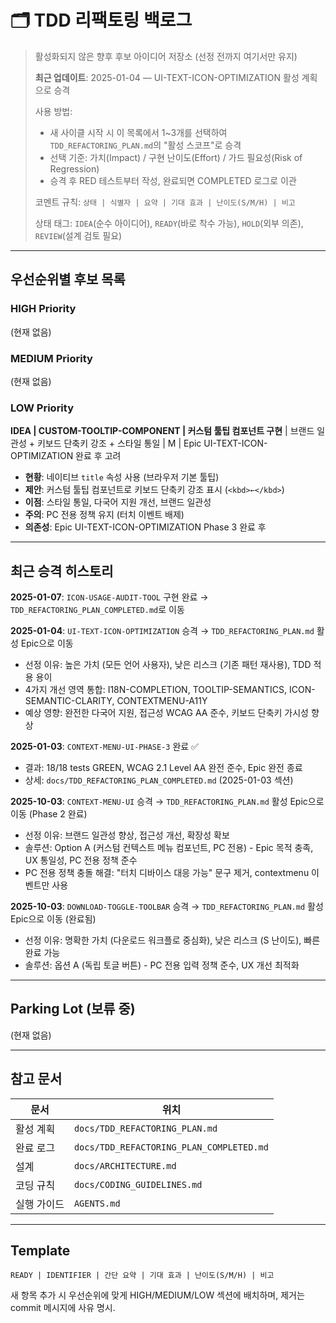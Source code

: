 # 🗂️ TDD 리팩토링 백로그

> 활성화되지 않은 향후 후보 아이디어 저장소 (선정 전까지 여기서만 유지)
>
> **최근 업데이트**: 2025-01-04 — UI-TEXT-ICON-OPTIMIZATION 활성 계획으로 승격
>
> 사용 방법:
>
> - 새 사이클 시작 시 이 목록에서 1~3개를 선택하여 `TDD_REFACTORING_PLAN.md`의
>   "활성 스코프"로 승격
> - 선택 기준: 가치(Impact) / 구현 난이도(Effort) / 가드 필요성(Risk of
>   Regression)
> - 승격 후 RED 테스트부터 작성, 완료되면 COMPLETED 로그로 이관
>
> 코멘트 규칙: `상태 | 식별자 | 요약 | 기대 효과 | 난이도(S/M/H) | 비고`
>
> 상태 태그: `IDEA`(순수 아이디어), `READY`(바로 착수 가능), `HOLD`(외부 의존),
> `REVIEW`(설계 검토 필요)

---

## 우선순위별 후보 목록

### HIGH Priority

(현재 없음)

### MEDIUM Priority

(현재 없음)

### LOW Priority

**IDEA | CUSTOM-TOOLTIP-COMPONENT | 커스텀 툴팁 컴포넌트 구현** | 브랜드
일관성 + 키보드 단축키 강조 + 스타일 통일 | M | Epic UI-TEXT-ICON-OPTIMIZATION
완료 후 고려

- **현황**: 네이티브 `title` 속성 사용 (브라우저 기본 툴팁)
- **제안**: 커스텀 툴팁 컴포넌트로 키보드 단축키 강조 표시 (`<kbd>←</kbd>`)
- **이점**: 스타일 통일, 다국어 지원 개선, 브랜드 일관성
- **주의**: PC 전용 정책 유지 (터치 이벤트 배제)
- **의존성**: Epic UI-TEXT-ICON-OPTIMIZATION Phase 3 완료 후

---

## 최근 승격 히스토리

**2025-01-07**: `ICON-USAGE-AUDIT-TOOL` 구현 완료 →
`TDD_REFACTORING_PLAN_COMPLETED.md`로 이동

**2025-01-04**: `UI-TEXT-ICON-OPTIMIZATION` 승격 → `TDD_REFACTORING_PLAN.md`
활성 Epic으로 이동

- 선정 이유: 높은 가치 (모든 언어 사용자), 낮은 리스크 (기존 패턴 재사용), TDD
  적용 용이
- 4가지 개선 영역 통합: I18N-COMPLETION, TOOLTIP-SEMANTICS,
  ICON-SEMANTIC-CLARITY, CONTEXTMENU-A11Y
- 예상 영향: 완전한 다국어 지원, 접근성 WCAG AA 준수, 키보드 단축키 가시성 향상

**2025-01-03**: `CONTEXT-MENU-UI-PHASE-3` 완료 ✅

- 결과: 18/18 tests GREEN, WCAG 2.1 Level AA 완전 준수, Epic 완전 종료
- 상세: `docs/TDD_REFACTORING_PLAN_COMPLETED.md` (2025-01-03 섹션)

**2025-10-03**: `CONTEXT-MENU-UI` 승격 → `TDD_REFACTORING_PLAN.md` 활성 Epic으로
이동 (Phase 2 완료)

- 선정 이유: 브랜드 일관성 향상, 접근성 개선, 확장성 확보
- 솔루션: Option A (커스텀 컨텍스트 메뉴 컴포넌트, PC 전용) - Epic 목적 충족, UX
  통일성, PC 전용 정책 준수
- PC 전용 정책 충돌 해결: "터치 디바이스 대응 가능" 문구 제거, contextmenu
  이벤트만 사용

**2025-10-03**: `DOWNLOAD-TOGGLE-TOOLBAR` 승격 → `TDD_REFACTORING_PLAN.md` 활성
Epic으로 이동 (완료됨)

- 선정 이유: 명확한 가치 (다운로드 워크플로 중심화), 낮은 리스크 (S 난이도),
  빠른 완료 가능
- 솔루션: 옵션 A (독립 토글 버튼) - PC 전용 입력 정책 준수, UX 개선 최적화

---

## Parking Lot (보류 중)

(현재 없음)

---

## 참고 문서

| 문서        | 위치                                     |
| ----------- | ---------------------------------------- |
| 활성 계획   | `docs/TDD_REFACTORING_PLAN.md`           |
| 완료 로그   | `docs/TDD_REFACTORING_PLAN_COMPLETED.md` |
| 설계        | `docs/ARCHITECTURE.md`                   |
| 코딩 규칙   | `docs/CODING_GUIDELINES.md`              |
| 실행 가이드 | `AGENTS.md`                              |

---

## Template

```text
READY | IDENTIFIER | 간단 요약 | 기대 효과 | 난이도(S/M/H) | 비고
```

새 항목 추가 시 우선순위에 맞게 HIGH/MEDIUM/LOW 섹션에 배치하며, 제거는 commit
메시지에 사유 명시.
